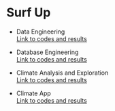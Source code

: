# Surf Up  
* Data Engineering  
  [Link to codes and results](https://github.com/nelsonxw/Advanced_Data_Storage_Retrieval/blob/master/data_engineering.ipynb)

* Database Engineering  
  [Link to codes and results](https://github.com/nelsonxw/Advanced_Data_Storage_Retrieval/blob/master/database_engineering.ipynb)

* Climate Analysis and Exploration  
  [Link to codes and results]()

* Climate App  
  [Link to codes and results]()

